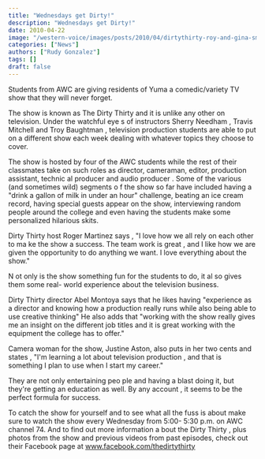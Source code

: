 ```yaml
---
title: "Wednesdays get Dirty!"
description: "Wednesdays get Dirty!"
date: 2010-04-22
image: "/western-voice/images/posts/2010/04/dirtythirty-roy-and-gina-smaller.jpg"
categories: ["News"]
authors: ["Rudy Gonzalez"]
tags: []
draft: false
---
```

Students from AWC are giving residents of Yuma a comedic/variety TV show that they will never forget.

The show is known as  The Dirty Thirty  and it is unlike any other on television. Under the watchful eye s of instructors Sherry Needham , Travis Mitchell and Troy Baughtman , television production students are able to put on a different show each week dealing with whatever topics they choose to cover.

The show is hosted by four of the AWC students while the rest of their classmates take on such roles as director, cameraman, editor, production assistant, technic al producer and audio producer . Some of the various (and sometimes wild) segments o f the show so far have included having a "drink a gallon of milk in under an hour" challenge, beating an ice cream record, having special guests appear on the show, interviewing random people around the college and even having the students make some personalized hilarious skits.

Dirty Thirty  host Roger Martinez says , "I love how we all rely on each other to ma ke the show a success. The team work is great , and I like how we are given the opportunity to do anything we want. I love everything about the show."

N ot only is the show something fun for the students to do, it al so gives them some real- world experience about the television business.

Dirty Thirty  director Abel Montoya says that he likes having "experience as a director and knowing how a production really runs while also being able to use creative thinking" He also adds that "working with the show really gives me an insight on the different job titles and it is great working with the equipment the college has to offer."

Camera woman for the show, Justine Aston, also puts in her two cents and states , "I'm learning a lot about television production , and that is something I plan to use when I start my career."

They are not only entertaining peo ple and having a blast doing it, but they're getting an education as well. By any account , it seems to be the perfect formula for success.

To catch the show for yourself and to see what all the fuss is about make sure to watch the show every Wednesday from 5:00- 5:30 p.m. on AWC channel 74. And to find out more information a bout the  Dirty Thirty  , plus photos from the show and previous videos from past episodes, check out their Facebook page at  www.facebook.com/thedirtythirty